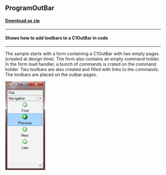 ## ProgramOutBar
#### [Download as zip](https://grapecity.github.io/DownGit/#/home?url=https://github.com/GrapeCity/ComponentOne-WinForms-Samples/tree/master/NetFramework\Command\VB\ProgramOutBar)
____
#### Shows how to add toolbars to a C1OutBar in code
____
The sample starts with a form containing a C1OutBar with two empty pages (created at design time). The form also contains an empty command holder. In the form load handler, a bunch of commands is crated on the command holder. Two toolbars are also created and filled with links to the commands. The toolbars are placed on the outbar pages.

![screenshot](screenshot.png)
